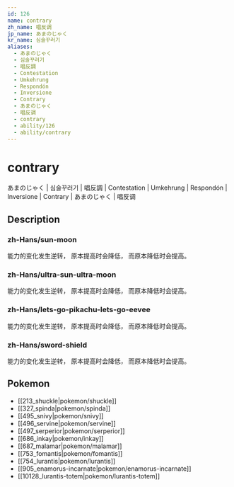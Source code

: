 ```yaml
---
id: 126
name: contrary
zh_name: 唱反调
jp_name: あまのじゃく
kr_name: 심술꾸러기
aliases:
  - あまのじゃく
  - 심술꾸러기
  - 唱反調
  - Contestation
  - Umkehrung
  - Respondón
  - Inversione
  - Contrary
  - あまのじゃく
  - 唱反调
  - contrary
  - ability/126
  - ability/contrary
---
```

# contrary

あまのじゃく | 심술꾸러기 | 唱反調 | Contestation | Umkehrung | Respondón | Inversione | Contrary | あまのじゃく | 唱反调

## Description

### zh-Hans/sun-moon

能力的变化发生逆转，
原本提高时会降低，
而原本降低时会提高。

### zh-Hans/ultra-sun-ultra-moon

能力的变化发生逆转，
原本提高时会降低，
而原本降低时会提高。

### zh-Hans/lets-go-pikachu-lets-go-eevee

能力的变化发生逆转，
原本提高时会降低，
而原本降低时会提高。

### zh-Hans/sword-shield

能力的变化发生逆转，
原本提高时会降低，
而原本降低时会提高。

## Pokemon

- [[213_shuckle|pokemon/shuckle]]
- [[327_spinda|pokemon/spinda]]
- [[495_snivy|pokemon/snivy]]
- [[496_servine|pokemon/servine]]
- [[497_serperior|pokemon/serperior]]
- [[686_inkay|pokemon/inkay]]
- [[687_malamar|pokemon/malamar]]
- [[753_fomantis|pokemon/fomantis]]
- [[754_lurantis|pokemon/lurantis]]
- [[905_enamorus-incarnate|pokemon/enamorus-incarnate]]
- [[10128_lurantis-totem|pokemon/lurantis-totem]]

